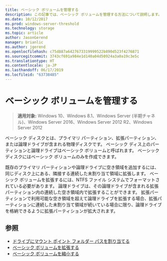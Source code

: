 ```yaml
---
title: ベーシック ボリュームを管理する
description: この記事では、ベーシック ボリュームを管理する方法について説明します。
ms.date: 10/12/2017
ms.prod: windows-server-threshold
ms.technology: storage
ms.topic: article
author: JasonGerend
manager: brianlic
ms.author: jgerend
ms.openlocfilehash: c75d887a6427673319999522b890d523f4276871
ms.sourcegitcommit: 3743cf691a984e1d140a04d50924a3a0a19c3e5c
ms.translationtype: HT
ms.contentlocale: ja-JP
ms.lasthandoff: 06/17/2019
ms.locfileid: "63738485"
---
```

# <a name="manage-basic-volumes"></a>ベーシック ボリュームを管理する

> **適用対象:** Windows 10、Windows 8.1、Windows Server (半期チャネル)、Windows Server 2016、Windows Server 2012 R2、Windows Server 2012

ベーシック ディスクとは、プライマリ パーティション、拡張パーティション、または論理ドライブが含まれる物理ディスクです。 ベーシック ディス上のパーティションと論理ドライブはベーシック ボリュームと呼ばれます。 ベーシック ディスクにはベーシック ボリュームのみを作成できます。

既存のプライマリ パーティションや論理ドライブに空き領域を追加するには、同じディスク上にある、隣接する連続した未割り当て領域に拡張します。 ベーシック ボリュームを拡張するには、NTFS ファイル システムでフォーマットされている必要があります。 論理ドライブは、その論理ドライブが含まれる拡張パーティション内の連続した空き領域内で拡張することができます。 拡張パーティションで利用可能な空き領域を超えて論理ドライブを拡張する場合、拡張パーティションに連続した未割り当て領域が続いている場合に限り、論理ドライブを格納できるように拡張パーティションが拡大されます。

## <a name="see-also"></a>参照

-   [ドライブにマウント ポイント フォルダー パスを割り当てる](assign-a-mount-point-folder-path-to-a-drive.md)
-   [ベーシック ボリュームを拡張する](extend-a-basic-volume.md)
-   [ベーシック ボリュームを縮小する](shrink-a-basic-volume.md)